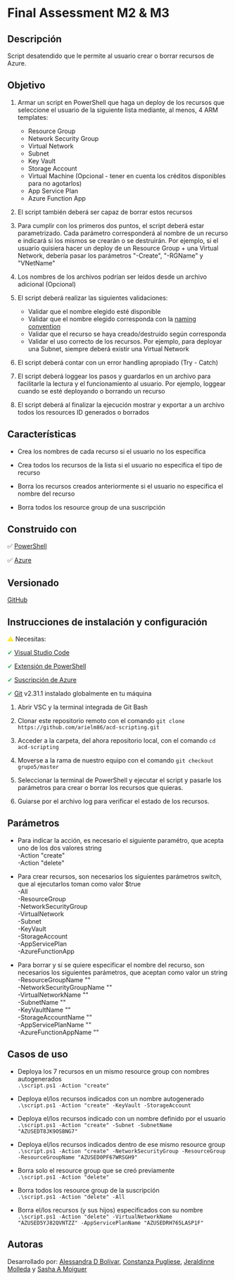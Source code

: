 # Final Assessment M2 & M3

## Descripción

Script desatendido que le permite al usuario crear o borrar recursos de Azure.

## Objetivo

1. Armar un script en PowerShell que haga un deploy de los recursos que seleccione el usuario de la siguiente lista mediante, al menos, 4 ARM templates:
    - Resource Group
    - Network Security Group
    - Virtual Network
    - Subnet
    - Key Vault
    - Storage Account
    - Virtual Machine (Opcional - tener en cuenta los créditos disponibles para no agotarlos)
    - App Service Plan
    - Azure Function App
 
2. El script también deberá ser capaz de borrar estos recursos
 
3. Para cumplir con los primeros dos puntos, el script deberá estar parametrizado. Cada parámetro corresponderá al nombre de un recurso e indicará si los mismos se crearán o se destruirán. Por ejemplo, si el usuario quisiera hacer un deploy de un Resource Group + una Virtual Network, debería pasar los parámetros "-Create", "-RGName" y "VNetName"

4. Los nombres de los archivos podrían ser leídos desde un archivo adicional (Opcional)
 
5. El script deberá realizar las siguientes validaciones:
    - Validar que el nombre elegido esté disponible
    - Validar que el nombre elegido corresponda con la [naming convention](https://explore.eyfabric.ey.com/eydx/content/70e3f2c2-b810-4e25-9abf-5832fc6a1cd8?section=community&repoName=EY-Fabric-Everest#)
    - Validar que el recurso se haya creado/destruido según corresponda
    - Validar el uso correcto de los recursos. Por ejemplo, para deployar una Subnet, siempre deberá existir una Virtual Network
 
6. El script deberá contar con un error handling apropiado (Try - Catch)
 
7. El script deberá loggear los pasos y guardarlos en un archivo para facilitarle la lectura y el funcionamiento al usuario. Por ejemplo, loggear cuando se esté deployando o borrando un recurso
 
8. El script deberá al finalizar la ejecución mostrar y exportar a un archivo todos los resources ID generados o borrados

## Características

* Crea los nombres de cada recurso si el usuario no los especifica

* Crea todos los recursos de la lista si el usuario no especifica el tipo de recurso

* Borra los recursos creados anteriormente si el usuario no especifica el nombre del recurso

* Borra todos los resource group de una suscripción

## Construido con

<font>✅</font> [PowerShell](https://learn.microsoft.com/en-us/powershell/)

<font>✅</font> [Azure](https://azure.microsoft.com/en-us/)

## Versionado

[GitHub](https://github.com/)

## Instrucciones de instalación y configuración

<font color="#FFE600">⚠</font> Necesitas:

<font color="#2DB757">✔</font> [Visual Studio Code](https://code.visualstudio.com/)

<font color="#2DB757">✔</font> [Extensión de PowerShell](https://marketplace.visualstudio.com/items?itemName=ms-vscode.PowerShell)

<font color="#2DB757">✔</font> [Suscripción de Azure](https://portal.azure.com)

<font color="#2DB757">✔</font> [Git](https://git-scm.com/) v2.31.1 instalado globalmente en tu máquina

1. Abrir VSC y la terminal integrada de Git Bash

2. Clonar este repositorio remoto con el comando `git clone https://github.com/arielm86/acd-scripting.git`

3. Acceder a la carpeta, del ahora repositorio local, con el comando `cd acd-scripting`

4. Moverse a la rama de nuestro equipo con el comando `git checkout grupo5/master`

5. Seleccionar la terminal de PowerShell y ejecutar el script y pasarle los parámetros para crear o borrar los recursos que quieras.

6. Guiarse por el archivo log para verificar el estado de los recursos.

## Parámetros

* Para indicar la acción, es necesario el siguiente paramétro, que acepta uno de los dos valores string<br>
    -Action "create"<br>
    -Action "delete"<br>

* Para crear recursos, son necesarios los siguientes parámetros switch, que al ejecutarlos toman como valor $true<br>
    -All<br>
    -ResourceGroup<br>
    -NetworkSecurityGroup<br>
    -VirtualNetwork<br>
    -Subnet<br>
    -KeyVault<br>
    -StorageAccount<br>
    -AppServicePlan<br>
    -AzureFunctionApp<br>

* Para borrar y si se quiere especificar el nombre del recurso, son necesarios los siguientes parámetros, que aceptan como valor un string<br>
    -ResourceGroupName ""<br>
    -NetworkSecurityGroupName ""<br>
    -VirtualNetworkName ""<br>
    -SubnetName ""<br>
    -KeyVaultName ""<br>
    -StorageAccountName ""<br>
    -AppServicePlanName ""<br>
    -AzureFunctionAppName ""<br>

## Casos de uso

* Deploya los 7 recursos en un mismo resource group con nombres autogenerados<br>
`.\script.ps1 -Action "create"`

* Deploya el/los recursos indicados con un nombre autogenerado<br>
`.\script.ps1 -Action "create" -KeyVault -StorageAccount`

* Deploya el/los recursos indicado con un nombre definido por el usuario<br>
`.\script.ps1 -Action "create" -Subnet -SubnetName "AZUSEDT8JK9OSBNG7"`

* Deploya el/los recursos indicados dentro de ese mismo resource group<br>
`.\script.ps1 -Action "create" -NetworkSecurityGroup -ResourceGroup -ResourceGroupName "AZUSED0PF67WRSGH9"`

* Borra solo el resource group que se creó previamente<br>
`.\script.ps1 -Action "delete"`

* Borra todos los resource group de la suscripción<br>
`.\script.ps1 -Action "delete" -All`

* Borra el/los recursos (y sus hijos) especificados con su nombre<br>
`.\script.ps1 -Action "delete" -VirtualNetworkName "AZUSED5YJ82QVNTZZ" -AppServicePlanName "AZUSEDRH765LASP1F"`

## Autoras

Desarrollado por: [Alessandra D Bolivar](https://www.linkedin.com/in/alessandra-bolivar-598944242/), [Constanza Pugliese](https://www.linkedin.com/in/constanzapugliese/), [Jeraldinne Molleda](https://www.linkedin.com/in/jeraldinne-molleda/) y [Sasha A Moiguer](https://www.linkedin.com/in/sasha-moiguer/)
